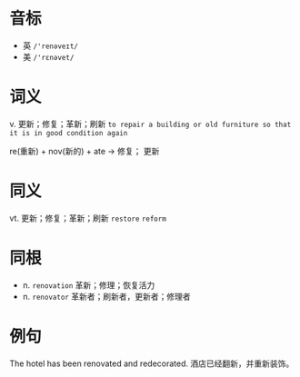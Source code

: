 # 音标

- 英 `/'renəveɪt/`
- 美 `/'rɛnəvet/`

# 词义

v. 更新；修复；革新；刷新
`to repair a building or old furniture so that it is in good condition again`



re(重新) + nov(新的) + ate → 修复； 更新

# 同义

vt. 更新；修复；革新；刷新
`restore` `reform`

# 同根

- n. `renovation` 革新；修理；恢复活力
- n. `renovator` 革新者；刷新者，更新者；修理者

# 例句

The hotel has been renovated and redecorated.
酒店已经翻新，并重新装饰。


